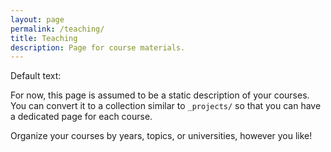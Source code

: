 ```yaml
---
layout: page
permalink: /teaching/
title: Teaching
description: Page for course materials.
---
```


Default text:

For now, this page is assumed to be a static description of your courses. You can convert it to a collection similar to `_projects/` so that you can have a dedicated page for each course.

Organize your courses by years, topics, or universities, however you like!
